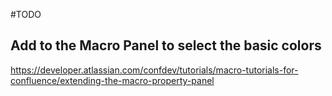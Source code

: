 #TODO

## Add to the Macro Panel to select the basic colors
https://developer.atlassian.com/confdev/tutorials/macro-tutorials-for-confluence/extending-the-macro-property-panel